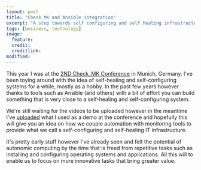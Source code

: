 ```yaml
---
layout: post
title: "Check_MK and Ansible integration"
excerpt: "A step towards self configuring and self healing infrastructures"
tags: [business, technology]
image:
  feature:
  credit:
  creditlink:
modified:
---
```


This year I was at the [2ND Check_MK Conference](http://mathias-kettner.com/conference) in Munich, Germany. I've been toying around with the idea of self-healing and self-configuring systems for a while, mostly as a hobby. In the past few years however thanks to tools such as Ansible (and others) with a bit of effort you can build something that is very close to a self-healing and self-configuring system.

We're still waiting for the videos to be uploaded however in the meantime I've [uploaded](https://github.com/spearheadsys/ansible-check_mk) what I used as a demo at the conference and hopefully this will give you an idea on how we couple automation with monitoring tools to provide what we call a self-configuring and self-healing IT infrastructure.

It's pretty early stuff however I've already seen and felt the potential of autonomic computing by the time that is freed from repetitive tasks such as installing and configuring operating systems and applications. All this will to enable us to focus on more innovative tasks that bring greater value.
